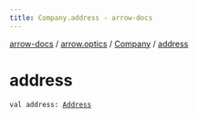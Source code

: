 ```yaml
---
title: Company.address - arrow-docs
---
```


[arrow-docs](../../index.html) / [arrow.optics](../index.html) / [Company](index.html) / [address](./address.html)

# address

`val address: `[`Address`](../-address/index.html)
